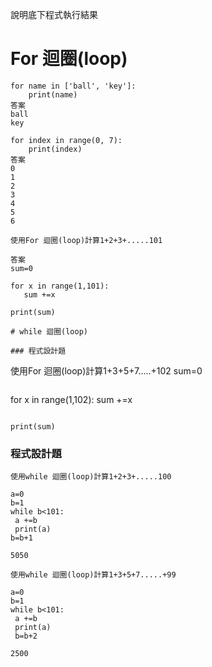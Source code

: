 說明底下程式執行結果

# For 迴圈(loop)
```
for name in ['ball', 'key']:
	print(name)
答案
ball
key
```

```
for index in range(0, 7):
	print(index)
答案
0
1
2
3
4
5
6
```

```
使用For 迴圈(loop)計算1+2+3+.....101

答案
sum=0

for x in range(1,101):
   sum +=x
  
print(sum)
```
```
# while 迴圈(loop)

### 程式設計題

```
使用For 迴圈(loop)計算1+3+5+7.....+102
sum=0
```
```
for x in range(1,102):
   sum +=x
```
  
print(sum)
```
### 程式設計題
```
使用while 迴圈(loop)計算1+2+3+.....100
```
```
a=0
b=1
while b<101:
 a +=b
 print(a)
b=b+1

5050
```
```
使用while 迴圈(loop)計算1+3+5+7.....+99
```
```
a=0
b=1
while b<101:
 a +=b
 print(a)
 b=b+2
 
2500
```

